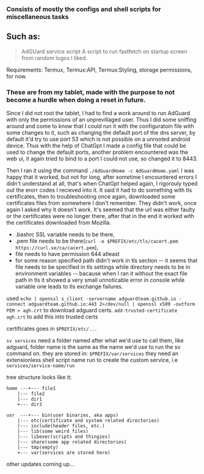 ### Consists of mostly the configs and shell scripts for miscellaneous tasks
## Such as:
> AdGUard service script 
> A script to run fastfetch on startup screen from random logos I liked.

Requirements: Termux, Termux:API, Termux:Styling, storage permissions, for now.

### These are from my tablet, made with the purpose to not become a hurdle when doing a reset in future.
Since I did not root the tablet, I had to find a work around to run AdGuard with only the permissions of an unprevillaged user.
Thus I did some sniffing around and come to know that I could run it with the configuratoin file with some changes to it, such as
changing the default port of the dns server, by default it'd try to use port 53 which is not possible on a unrooted android device.
Thus with the help of ChatGpt I made a config file that could be used to change the default ports, 
another problem encountered was the web ui, it again tried to bind to a port I could not use, so changed it to 8443.

Then I ran it using the command 
` ./AdGuardHome -c AdGuardHome.yaml ` 
I was happy that it worked, but not for long, 
after sometime I encountered errors I didn't understand at all, that's when ChatGpt helped again, I rigorouly typed out the erorr codes I recieved into it.
It said it had to do something with tls certificates, then to troubleshooting once again, downloaded some certificates files from somewhere I don't remember.
They didn't work, once again I asked why it doesn't work. It's seemed that the url was either faulty or the certificates were no longer there, 
after that in the end it worked with the certificates downloaded from Mozilla.

- .bashrc SSL variable needs to be there,
- .pem file needs to be there(` curl -o $PREFIX/etc/tls/cacert.pem https://curl.se/ca/cacert.pem `),
- file needs to have permission 644 atleast
- for some reason specified path didn't work in tls section
-- it seems that file needs to be specified in tls settings while directory needs to be in environment variables
-- bacause when I ran it without the exact file path in tls it showed a very small unnoticable error in console while variable one leads to tls exchange failures.

used 
`echo | openssl s_client -servername adguardteam.github.io -connect adguardteam.github.io:443 2>/dev/null | openssl x509 -outform PEM > agh.crt`
to download adguard certs.
` add-trusted-certificate agh.crt ` 
to add this into trusted certs

certificates goes in `$PREFIX/etc/...`

`sv services` need a folder named after what we'd use to call them, like adguard, folder name is the same as the name we'd use to run the sv command on.
they are stored in: `$PREFIX/var/services`
they need an extensionless shell script name run to create the custom service, i.e `services/service-name/run`


tree structure looks like it:
```
home ---+--- file1
	|--- file2
	|--- dir1
	+--- dir3
```
```
usr  ---+--- bin(user binaries, aka apps)
	|--- etc(certificate and system related directories)
	|--- include(header files, etc.)
	|--- lib(some weird files)
	|--- libexec(scripts and thingies)
	|--- share(some app related directories)
	|--- tmp(empty)
	+--- var(services are stored here)
```
other updates coming up...
